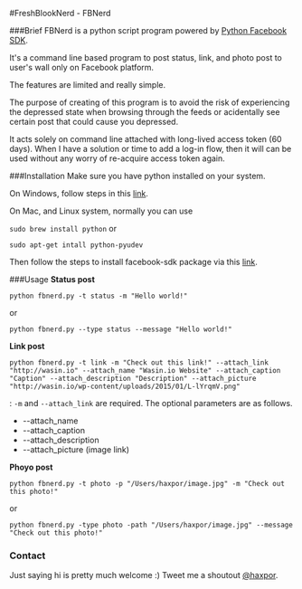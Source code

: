 #FreshBlookNerd - FBNerd

###Brief
FBNerd is a python script program powered by [Python Facebook SDK](https://github.com/pythonforfacebook/facebook-sdk). 

It's a command line based program to post status, link, and photo post to user's wall only on Facebook platform.

The features are limited and really simple.

The purpose of creating of this program is to avoid the risk of experiencing the depressed state when browsing through the feeds or acidentally see certain post that could cause you depressed.

It acts solely on command line attached with long-lived access token (60 days). When I have a solution or time to add a log-in flow, then it will can be used without any worry of re-acquire access token again.

###Installation
Make sure you have python installed on your system.

On Windows, follow steps in this [link](http://www.howtogeek.com/197947/how-to-install-python-on-windows/).

On Mac, and Linux system, normally you can use 

`sudo brew install python` or

`sudo apt-get intall python-pyudev`

Then follow the steps to install facebook-sdk package via this [link](http://facebook-sdk.readthedocs.org/en/latest/install.html).

###Usage
**Status post**

`python fbnerd.py -t status -m "Hello world!"`

or

`python fbnerd.py --type status --message "Hello world!"`

**Link post**

`python fbnerd.py -t link -m "Check out this link!" --attach_link "http://wasin.io" --attach_name "Wasin.io Website" --attach_caption "Caption" --attach_description "Description" --attach_picture "http://wasin.io/wp-content/uploads/2015/01/L-lYrqmV.png"`

: `-m` and `--attach_link` are required. The optional parameters are as follows.

* --attach_name
* --attach_caption
* --attach_description
* --attach_picture (image link)

**Phoyo post**

`python fbnerd.py -t photo -p "/Users/haxpor/image.jpg" -m "Check out this photo!"` 

or

`python fbnerd.py -type photo -path "/Users/haxpor/image.jpg" --message "Check out this photo!"`

### Contact
Just saying hi is pretty much welcome :)
Tweet me a shoutout [@haxpor](https://twitter.com/haxpor).